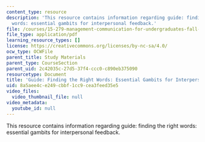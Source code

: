 ```yaml
---
content_type: resource
description: 'This resource contains information regarding guide: finding the right
  words: essential gambits for interpersonal feedback.'
file: /courses/15-279-management-communication-for-undergraduates-fall-2012/8a5aee4ce249cbbf1cc9cea3feed35e5_MIT15_279F12_fndngRghtWrds.pdf
file_type: application/pdf
learning_resource_types: []
license: https://creativecommons.org/licenses/by-nc-sa/4.0/
ocw_type: OCWFile
parent_title: Study Materials
parent_type: CourseSection
parent_uid: 2c42035c-27d5-37f4-ccc0-c890eb375090
resourcetype: Document
title: 'Guide: Finding the Right Words: Essential Gambits for Interpersonal Feedback'
uid: 8a5aee4c-e249-cbbf-1cc9-cea3feed35e5
video_files:
  video_thumbnail_file: null
video_metadata:
  youtube_id: null
---
```

This resource contains information regarding guide: finding the right words: essential gambits for interpersonal feedback.